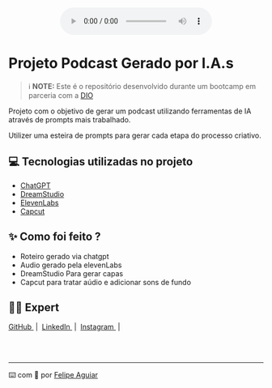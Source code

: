 
<div align="center">
    <audio src="output/202405102128.mp3" controls title="Podcast editado"></audio>
</div>

# Projeto Podcast Gerado por I.A.s


 > ℹ️ **NOTE:** Este é o repositório desenvolvido durante um bootcamp em parceria com a [DIO](https://dio.me)

Projeto com o objetivo de gerar um podcast utilizando ferramentas de IA através de prompts mais trabalhado.

Utilizer uma esteira de prompts para gerar cada etapa do processo criativo.

## 💻 Tecnologias utilizadas no projeto

- [ChatGPT](https://chat.openai.com/) 
- [DreamStudio](https://dreamstudio.ai/generate)
- [ElevenLabs](https://beta.elevenlabs.io/)
- [Capcut](https://www.capcut.com/pt-br/)

## ✨ Como foi feito ?

- Roteiro gerado via chatgpt
- Audio gerado pela elevenLabs
- DreamStudio Para gerar capas
- Capcut para tratar aúdio e adicionar sons de fundo

## 👨‍💻 Expert

<p>
    <a 
        href="https://github.com/Gabiss15">
        GitHub
    </a>
    &nbsp;|&nbsp;
    <a 
        href="https://www.linkedin.com/in/raquel-gabrielly-04663920a/">
        LinkedIn
    </a>
    &nbsp;|&nbsp;
    <a 
        href="https://www.instagram.com/raquel.gabrielly__/">
        Instagram
    </a>
    &nbsp;|&nbsp;</p>
</p>
<br/><br/>
<p>

---

⌨️ com 💜 por [Felipe Aguiar](https://github.com/felipeAguiarCode)
